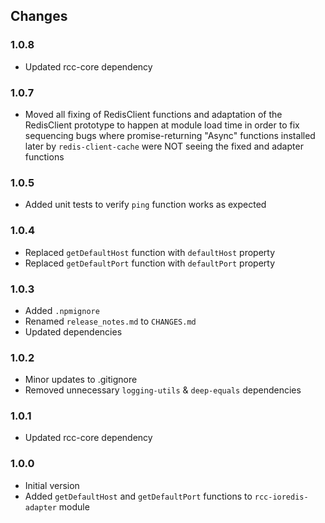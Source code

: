 ## Changes

### 1.0.8
- Updated rcc-core dependency

### 1.0.7
- Moved all fixing of RedisClient functions and adaptation of the RedisClient prototype to happen at module load time 
  in order to fix sequencing bugs where promise-returning "Async" functions installed later by `redis-client-cache` 
  were NOT seeing the fixed and adapter functions

### 1.0.5
- Added unit tests to verify `ping` function works as expected

### 1.0.4
- Replaced `getDefaultHost` function with `defaultHost` property
- Replaced `getDefaultPort` function with `defaultPort` property

### 1.0.3
- Added `.npmignore`
- Renamed `release_notes.md` to `CHANGES.md`
- Updated dependencies

### 1.0.2
- Minor updates to .gitignore
- Removed unnecessary `logging-utils` & `deep-equals` dependencies

### 1.0.1
- Updated rcc-core dependency

### 1.0.0
- Initial version
- Added `getDefaultHost` and `getDefaultPort` functions to `rcc-ioredis-adapter` module
